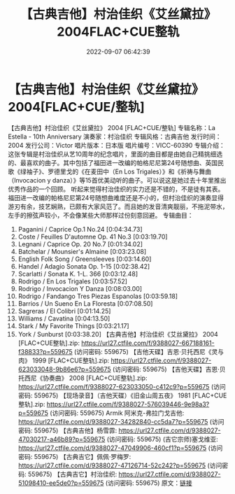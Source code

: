 ﻿---
title: 【古典吉他】村治佳织《艾丝黛拉》2004FLAC+CUE整轨
date: 2022-09-07 06:42:39
categories: 古典音乐、新世纪、纯音雅乐
tags: 纯音雅乐
---
# 【古典吉他】村治佳织《艾丝黛拉》2004[FLAC+CUE/整轨]

【古典吉他】村治佳织《艾丝黛拉》 2004 [FLAC+CUE/整轨]
专辑名称：La Estella - 10th Anniversary
演奏家：村治佳织
专辑风格：古典吉他
发行时间：2004
发行公司：Victor
唱片版本：日本版
唱片编号：VICC-60390
专辑介绍：
这张专辑是村治佳织从艺10周年的纪念唱片，里面的曲目都是由她自己精挑细选的、最喜欢的曲子。其中包括了福田进一改编的帕格尼尼第24号随想曲、英国民歌《绿袖子》、罗德里戈的《在麦田中（En
Los Trigales）》和《祈祷与舞曲（Invocacion y
danza）》等15首优美动听的曲子。可以说这是她过去十年里推出优秀作品的一个回顾。
听起来觉得村治佳织的实力还是不错的，不是徒有其表。福田进一改编的帕格尼尼第24号随想曲难度还是不小的，但村治佳织的演奏显得游刃有余，技艺娴熟，已颇有大家风范了。而且她的发音清爽靓丽，不拖泥带水，左手的擦弦声较小，不会像某些大师那样过份刻意回避。
专辑曲目：
01. Paganini / Caprice Op.1 No.24
[0:04:34.73]
02. Coste / Feuilles D'automne Op. 41 No.3
[0:03:19.70]
03. Legnani / Caprice Op. 20 No.7
[0:01:34.02]
04. Batchelar / Mounsier's Almaine
[0:03:23.08]
05. English Folk Song / Greensleeves
[0:03:14.60]
06. Handel / Adagio Sonata Op. 1-15
[0:02:38.42]
07. Scarlatti / Sonata K. 1-L. 366
[0:03:12.48]
08. Rodrigo / En Los Trigales
[0:03:57.52]
09. Rodrigo / Invocacion Y Danza
[0:08:03.00]
10. Rodrigo / Fandango Tres Piezas Espanolas
[0:03:59.18]
11. Barrios / Un Sueno En La Floresta
[0:07:08.50]
12. Sagreras / El Colibri
[0:01:14.25]
13. Williams / Cavatina
[0:04:13.50]
14. Stark / My Favorite Things
[0:03:21.17]
15. York / Sunburst
[0:03:38.20]
【古典吉他】村治佳织《艾丝黛拉》 2004 [FLAC+CUE整轨].zip:
https://url27.ctfile.com/f/9388027-667188161-f38833?p=559675
(访问密码: 559675)
【吉他天碟】吉恩·贝托西尼《灵与肉》 1999 [FLAC+CUE整轨].zip: https://url27.ctfile.com/f/9388027-623033048-9b86e6?p=559675
(访问密码: 559675)
【吉他天碟】吉恩·贝托西尼《协奏曲》 2008 [FLAC+CUE整轨].zip: https://url27.ctfile.com/f/9388027-623033050-c412c9?p=559675
(访问密码: 559675)
【现场录音】（吉他天碟）《旧金山周五夜》 1981 [FLAC+CUE整轨].zip: https://url27.ctfile.com/f/9388027-576039446-9e98a3?p=559675
(访问密码: 559675)
Armik 阿米克-弗拉门戈吉他: https://url27.ctfile.com/d/9388027-34282840-cc5da7?p=559675
(访问密码: 559675)
【古典吉他】杨雪霏: https://url27.ctfile.com/d/9388027-47030217-a46b89?p=559675
(访问密码: 559675)
(吉它宗师)塞戈维亚: https://url27.ctfile.com/d/9388027-47049906-460cf1?p=559675
(访问密码: 559675)
【古典吉它】佩佩·罗梅罗: https://url27.ctfile.com/d/9388027-47126714-52c242?p=559675
(访问密码: 559675)
【古典吉它】村治佳织: https://url27.ctfile.com/d/9388027-51098410-ee5de0?p=559675
(访问密码: 559675)
原文：[链接](https://blog.sina.com.cn/s/blog_1647c7e7601030z9z.html)